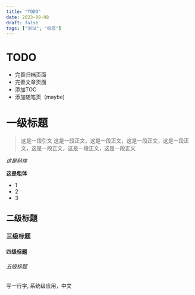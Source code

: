 ```yaml
---
title: "TODO"
date: 2023-08-08
draft: false
tags: ["测试", "标签"]
---
```


# TODO
- 完善归档页面
- 完善文章页面
- 添加TOC
- 添加随笔页（maybe)

# 一级标题
> 这是一段引文
这是一段正文，这是一段正文，这是一段正文，这是一段正文，这是一段正文，这是一段正文，这是一段正文

*这是斜体*

**这是粗体**
- 1
- 2
- 3
## 二级标题
### 三级标题
#### 四级标题
###### 五级标题
写一行字, 系统级应用，中文
